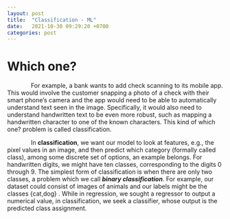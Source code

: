 ```yaml
---
layout: post
title:  "Classification - ML"
date:   2021-10-30 09:29:20 +0700
categories: post
---
```


# Which one?

&nbsp;&nbsp;&nbsp;&nbsp;&nbsp;&nbsp;&nbsp;&nbsp;&nbsp;&nbsp;&nbsp;&nbsp;&nbsp;
For example, a bank wants to add check scanning to its mobile app. This would involve the customer snapping a 
photo of a check with their smart phone’s camera and the app would need to be able to automatically understand 
text seen in the image. Specifically, it would also need to understand handwritten text to be even more robust,
such as mapping a handwritten character to one of the known characters. This kind of which one? problem is
called classification.

&nbsp;&nbsp;&nbsp;&nbsp;&nbsp;&nbsp;&nbsp;&nbsp;&nbsp;&nbsp;&nbsp;&nbsp;&nbsp;
In **classification**, we want our model to look at features, e.g., the pixel values in an image, and then predict
which category (formally called class), among some discrete set of options, an example belongs. For handwritten
digits, we might have ten classes, corresponding to the digits 0 through 9. The simplest form of classification
is when there are only two classes, a problem which we call ***binary classification***. For example, our dataset 
could consist of images of animals and our labels might be the classes  {cat,dog} . While in regression, 
we sought a regressor to output a numerical value, in classification, we seek a classifier, whose output 
is the predicted class assignment.

&nbsp;&nbsp;&nbsp;&nbsp;&nbsp;&nbsp;&nbsp;&nbsp;&nbsp;&nbsp;&nbsp;&nbsp;&nbsp;

&nbsp;&nbsp;&nbsp;&nbsp;&nbsp;&nbsp;&nbsp;&nbsp;&nbsp;&nbsp;&nbsp;&nbsp;&nbsp;

&nbsp;&nbsp;&nbsp;&nbsp;&nbsp;&nbsp;&nbsp;&nbsp;&nbsp;&nbsp;&nbsp;&nbsp;&nbsp;

&nbsp;&nbsp;&nbsp;&nbsp;&nbsp;&nbsp;&nbsp;&nbsp;&nbsp;&nbsp;&nbsp;&nbsp;&nbsp;
